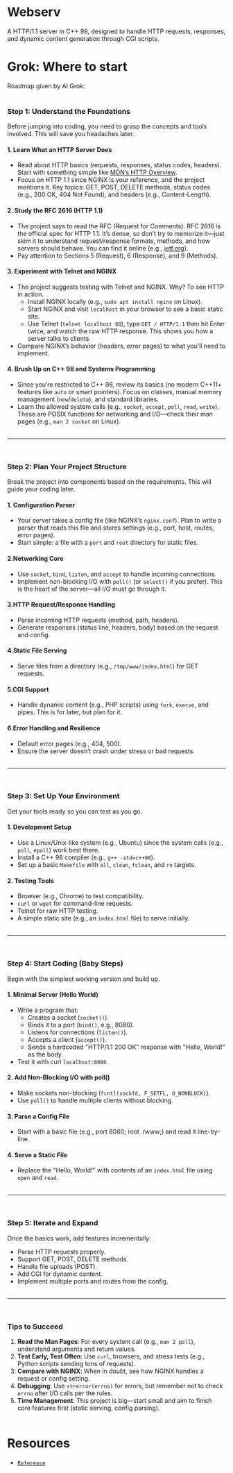 # Webserv
A HTTP/1.1 server in C++ 98, designed to handle HTTP requests, responses, and dynamic content generation through CGI scripts.

# Grok: Where to start
Roadmap given by AI Grok:
<br>
<br>
### Step 1: Understand the Foundations
Before jumping into coding, you need to grasp the concepts and tools involved. This will save you headaches later.
#### 1. Learn What an HTTP Server Does
- Read about HTTP basics (requests, responses, status codes, headers). Start with something simple like [MDN’s HTTP Overview](https://developer.mozilla.org/en-US/docs/Web/HTTP/Overview).
- Focus on HTTP 1.1 since NGINX is your reference, and the project mentions it. Key topics: GET, POST, DELETE methods, status codes (e.g., 200 OK, 404 Not Found), and headers (e.g., Content-Length).
#### 2. Study the RFC 2616 (HTTP 1.1)
- The project says to read the RFC (Request for Comments). RFC 2616 is the official spec for HTTP 1.1. It’s dense, so don’t try to memorize it—just skim it to understand request/response formats, methods, and how servers should behave. You can find it online (e.g., [ietf.org](https://datatracker.ietf.org/doc/html/rfc2616)).
- Pay attention to Sections 5 (Request), 6 (Response), and 9 (Methods).
#### 3. Experiment with Telnet and NGINX
- The project suggests testing with Telnet and NGINX. Why? To see HTTP in action. <br>
  - Install NGINX locally (e.g., `sudo apt install nginx` on Linux).
  - Start NGINX and visit `localhost` in your browser to see a basic static site.
  - Use Telnet (`telnet localhost 80`), type `GET / HTTP/1.1` then hit Enter twice, and watch the raw HTTP response. This shows you how a server talks to clients.
- Compare NGINX’s behavior (headers, error pages) to what you’ll need to implement.
#### 4. Brush Up on C++ 98 and Systems Programming
- Since you’re restricted to C++ 98, review its basics (no modern C++11+ features like `auto` or smart pointers). Focus on classes, manual memory management (`new`/`delete`), and standard libraries.
- Learn the allowed system calls (e.g., `socket`, `accept`, `poll`, `read`, `write`). These are POSIX functions for networking and I/O—check their man pages (e.g., `man 2 socket` on Linux).<br><br>
---
<br>

### Step 2: Plan Your Project Structure
Break the project into components based on the requirements. This will guide your coding later.
#### 1. Configuration Parser
- Your server takes a config file (like NGINX’s `nginx.conf`). Plan to write a parser that reads this file and stores settings (e.g., port, host, routes, error pages).
- Start simple: a file with a `port` and `root` directory for static files.
#### 2.Networking Core
- Use `socket`, `bind`, `listen`, and `accept` to handle incoming connections.
- Implement non-blocking I/O with `poll()` (or `select()` if you prefer). This is the heart of the server—all I/O must go through it.
#### 3.HTTP Request/Response Handling
- Parse incoming HTTP requests (method, path, headers).
- Generate responses (status line, headers, body) based on the request and config.
#### 4.Static File Serving
- Serve files from a directory (e.g., `/tmp/www/index.html`) for GET requests.
#### 5.CGI Support
- Handle dynamic content (e.g., PHP scripts) using `fork`, `execve`, and pipes. This is for later, but plan for it.
#### 6.Error Handling and Resilience
- Default error pages (e.g., 404, 500).
- Ensure the server doesn’t crash under stress or bad requests.<br><br>
---
<br>

### Step 3: Set Up Your Environment
Get your tools ready so you can test as you go.
#### 1. Development Setup
- Use a Linux/Unix-like system (e.g., Ubuntu) since the system calls (e.g., `poll`, `epoll`) work best there.
- Install a C++ 98 compiler (e.g., `g++ -std=c++98`).
- Set up a basic `Makefile` with `all`, `clean`, `fclean`, and `re` targets.
#### 2. Testing Tools
- Browser (e.g., Chrome) to test compatibility.
- `curl` or `wget` for command-line requests.
- Telnet for raw HTTP testing.
- A simple static site (e.g., an `index.html` file) to serve initially.<br><br>
---
<br>

### Step 4: Start Coding (Baby Steps)
Begin with the simplest working version and build up.
#### 1. Minimal Server (Hello World)
- Write a program that:
  - Creates a socket (`socket()`).
  - Binds it to a port (`bind()`, e.g., 8080).
  - Listens for connections (`listen()`).
  - Accepts a client (`accept()`).
  - Sends a hardcoded "HTTP/1.1 200 OK" response with "Hello, World!" as the body.
- Test it with curl `localhost:8080`.
#### 2. Add Non-Blocking I/O with poll()
- Make sockets non-blocking (`fcntl(sockfd, F_SETFL, O_NONBLOCK)`).
- Use `poll()` to handle multiple clients without blocking.
#### 3. Parse a Config File
- Start with a basic file (e.g., port 8080; root ./www;) and read it line-by-line.
#### 4. Serve a Static File
- Replace the "Hello, World!" with contents of an `index.html` file using `open` and `read`.<br><br>
---
<br>

### Step 5: Iterate and Expand
Once the basics work, add features incrementally:
- Parse HTTP requests properly.
- Support GET, POST, DELETE methods.
- Handle file uploads (POST).
- Add CGI for dynamic content.
- Implement multiple ports and routes from the config. <br><br>
---
<br>

### Tips to Succeed
1. **Read the Man Pages**: For every system call (e.g., `man 2 poll`), understand arguments and return values.
2. **Test Early, Test Often**: Use `curl`, browsers, and stress tests (e.g., Python scripts sending tons of requests).
3. **Compare with NGINX**: When in doubt, see how NGINX handles a request or config setting.
4. **Debugging**: Use `strerror(errno)` for errors, but remember not to check `errno` after I/O calls per the rules.
5. **Time Management**: This project is big—start small and aim to finish core features first (static serving, config parsing).<br><br>
# Resources
- [`Reference`](https://github.com/BenjaminHThomas/WebServer) <br>
